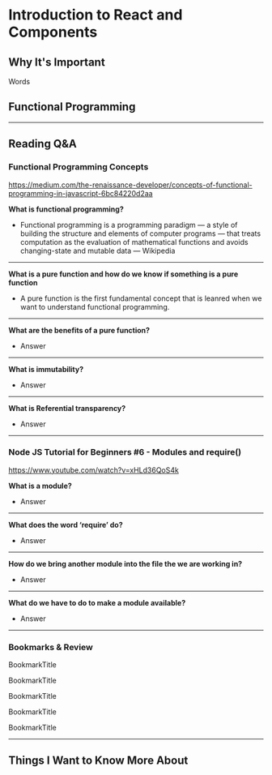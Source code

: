# Introduction to React and Components

## Why It's Important

Words

## Functional Programming


-----------------

## Reading Q&A

### **Functional Programming Concepts**

<https://medium.com/the-renaissance-developer/concepts-of-functional-programming-in-javascript-6bc84220d2aa>

**What is functional programming?**

- Functional programming is a programming paradigm — a style of building the structure and elements of computer programs — that treats computation as the evaluation of mathematical functions and avoids changing-state and mutable data — Wikipedia

---

**What is a pure function and how do we know if something is a pure function**

- A pure function is the first fundamental concept that is leanred when we want to understand functional programming. 

---

**What are the benefits of a pure function?**

- Answer

---

**What is immutability?**

- Answer

---

**What is Referential transparency?**

- Answer

-----------------

### **Node JS Tutorial for Beginners #6 - Modules and require()**

<https://www.youtube.com/watch?v=xHLd36QoS4k>

**What is a module?**

- Answer

---

**What does the word ‘require’ do?**

- Answer

---

**How do we bring another module into the file the we are working in?**

- Answer

---

**What do we have to do to make a module available?**

- Answer

-----------------

### Bookmarks & Review

BookmarkTitle
<link>

BookmarkTitle
<link>

BookmarkTitle
<link>

BookmarkTitle
<link>

BookmarkTitle
<link>

-----------------


## Things I Want to Know More About
